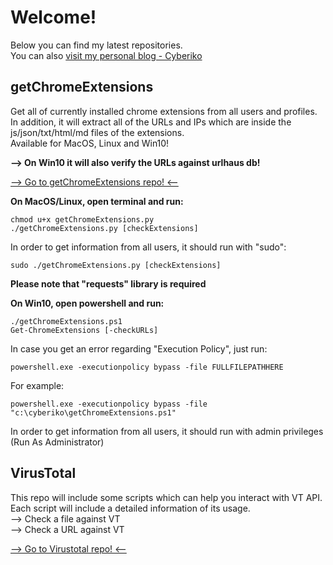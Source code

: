 
# Welcome!
  Below you can find my latest repositories.\
  You can also <a href="https://cyberiko.com">visit my personal blog - Cyberiko</a>

## getChromeExtensions 
  Get all of currently installed chrome extensions from all users and profiles.\
  In addition, it will extract all of the URLs and IPs which are inside the js/json/txt/html/md files of the extensions.\
  Available for MacOS, Linux and Win10!
  
 <b> --> On Win10 it will also verify the URLs against urlhaus db!</b>

  <a href="https://github.com/tomerhaimof/getChromeExtensions">--> Go to getChromeExtensions repo! <--</a>

  <b>On MacOS/Linux, open terminal and run:
  </b>

    chmod u+x getChromeExtensions.py
    ./getChromeExtensions.py [checkExtensions]
   
    
  In order to get information from all users, it should run with "sudo":
  
   
    sudo ./getChromeExtensions.py [checkExtensions]
   
    
   <b>Please note that "requests" library is required</b>

   <b>On Win10, open powershell and run:</b>

    
    ./getChromeExtensions.ps1
    Get-ChromeExtensions [-checkURLs]
    
   In case you get an error regarding "Execution Policy", just run:
   
    powershell.exe -executionpolicy bypass -file FULLFILEPATHHERE
    
   For example:
 
    powershell.exe -executionpolicy bypass -file "c:\cyberiko\getChromeExtensions.ps1"
    
   In order to get information from all users, it should run with admin privileges (Run As Administrator)
   
## VirusTotal
  This repo will include some scripts which can help you interact with VT API.\
  Each script will include a detailed information of its usage.\
  --> Check a file against VT\
  --> Check a URL against VT
  
  <a href="https://github.com/tomerhaimof/virustotal">--> Go to Virustotal repo! <--</a>
